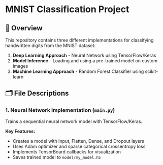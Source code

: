 # MNIST Classification Project

## 📌 Overview
This repository contains three different implementations for classifying handwritten digits from the MNIST dataset:

1. **Deep Learning Approach** - Neural Network using TensorFlow/Keras
2. **Model Inference** - Loading and using a pre-trained model on custom images
3. **Machine Learning Approach** - Random Forest Classifier using scikit-learn

## 🗂️ File Descriptions

### 1. Neural Network Implementation (`main.py`)
Trains a sequential neural network model with TensorFlow/Keras.

**Key Features:**
- Creates a model with Input, Flatten, Dense, and Dropout layers
- Uses Adam optimizer and sparse categorical crossentropy loss
- Implements TensorBoard callbacks for visualization
- Saves trained model to `model/my_model.h5`

